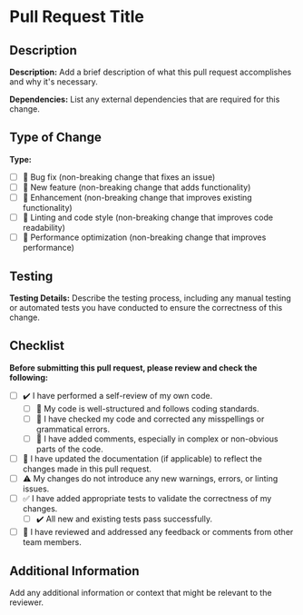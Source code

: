 # Pull Request Title

## Description

**Description:**
Add a brief description of what this pull request accomplishes and why it's necessary.

**Dependencies:**
List any external dependencies that are required for this change.

## Type of Change

**Type:**

- [ ] 🐜 Bug fix (non-breaking change that fixes an issue)
- [ ] 🎉 New feature (non-breaking change that adds functionality)
- [ ] 🌟 Enhancement (non-breaking change that improves existing functionality)
- [ ] 🧹 Linting and code style (non-breaking change that improves code readability)
- [ ] 🚀 Performance optimization (non-breaking change that improves performance)

## Testing

**Testing Details:**
Describe the testing process, including any manual testing or automated tests you have conducted to ensure the correctness of this change.

## Checklist

**Before submitting this pull request, please review and check the following:**

- [ ] ✔️ I have performed a self-review of my own code.
  - [ ] 📝 My code is well-structured and follows coding standards.
  - [ ] 🐜 I have checked my code and corrected any misspellings or grammatical errors.
  - [ ] 💬 I have added comments, especially in complex or non-obvious parts of the code.
- [ ] 📖 I have updated the documentation (if applicable) to reflect the changes made in this pull request.
- [ ] ⚠️ My changes do not introduce any new warnings, errors, or linting issues.
- [ ] ✅ I have added appropriate tests to validate the correctness of my changes.
  - [ ] ✔️ All new and existing tests pass successfully.
- [ ] 💬 I have reviewed and addressed any feedback or comments from other team members.

## Additional Information

Add any additional information or context that might be relevant to the reviewer.
